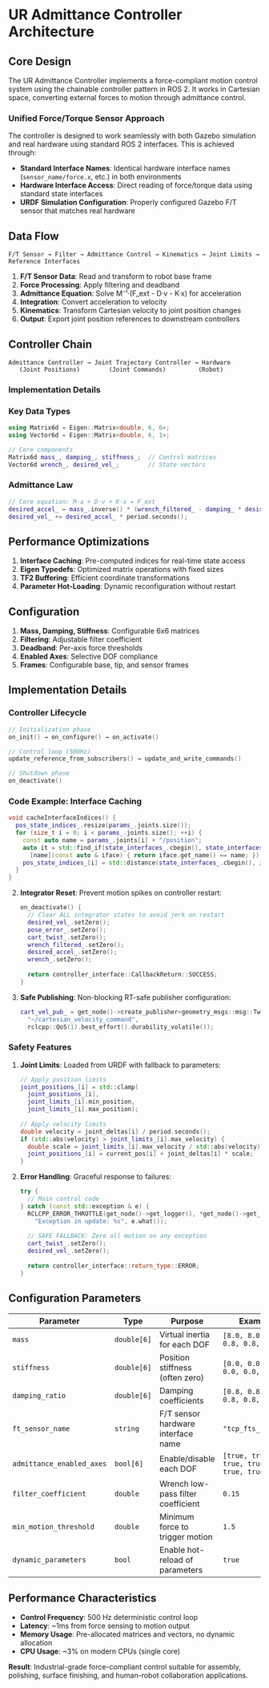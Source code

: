 # UR Admittance Controller Architecture

## Core Design

The UR Admittance Controller implements a force-compliant motion control system using the chainable controller pattern in ROS 2. It works in Cartesian space, converting external forces to motion through admittance control.

### Unified Force/Torque Sensor Approach

The controller is designed to work seamlessly with both Gazebo simulation and real hardware using standard ROS 2 interfaces. This is achieved through:

- **Standard Interface Names**: Identical hardware interface names (`sensor_name/force.x`, etc.) in both environments
- **Hardware Interface Access**: Direct reading of force/torque data using standard state interfaces
- **URDF Simulation Configuration**: Properly configured Gazebo F/T sensor that matches real hardware

## Data Flow

```
F/T Sensor → Filter → Admittance Control → Kinematics → Joint Limits → Reference Interfaces
```

1. **F/T Sensor Data**: Read and transform to robot base frame
2. **Force Processing**: Apply filtering and deadband
3. **Admittance Equation**: Solve M⁻¹·(F_ext - D·v - K·x) for acceleration
4. **Integration**: Convert acceleration to velocity
5. **Kinematics**: Transform Cartesian velocity to joint position changes
6. **Output**: Export joint position references to downstream controllers

## Controller Chain

```
Admittance Controller → Joint Trajectory Controller → Hardware
   (Joint Positions)        (Joint Commands)         (Robot)
```

### Implementation Details

### Key Data Types
```cpp
using Matrix6d = Eigen::Matrix<double, 6, 6>;
using Vector6d = Eigen::Matrix<double, 6, 1>;

// Core components
Matrix6d mass_, damping_, stiffness_;  // Control matrices
Vector6d wrench_, desired_vel_;        // State vectors
```

### Admittance Law
```cpp
// Core equation: M·a + D·v + K·x = F_ext
desired_accel_ = mass_.inverse() * (wrench_filtered_ - damping_ * desired_vel_ - stiffness_ * pose_error_);
desired_vel_ += desired_accel_ * period.seconds();
```

## Performance Optimizations

1. **Interface Caching**: Pre-computed indices for real-time state access
2. **Eigen Typedefs**: Optimized matrix operations with fixed sizes
3. **TF2 Buffering**: Efficient coordinate transformations
4. **Parameter Hot-Loading**: Dynamic reconfiguration without restart

## Configuration

1. **Mass, Damping, Stiffness**: Configurable 6x6 matrices
2. **Filtering**: Adjustable filter coefficient
3. **Deadband**: Per-axis force thresholds
4. **Enabled Axes**: Selective DOF compliance
5. **Frames**: Configurable base, tip, and sensor frames

## Implementation Details

### Controller Lifecycle
```cpp
// Initialization phase
on_init() → on_configure() → on_activate()

// Control loop (500Hz)
update_reference_from_subscribers() → update_and_write_commands()

// Shutdown phase
on_deactivate()
```

### Code Example: Interface Caching
```cpp
void cacheInterfaceIndices() {
  pos_state_indices_.resize(params_.joints.size());
  for (size_t i = 0; i < params_.joints.size(); ++i) {
    const auto name = params_.joints[i] + "/position";
    auto it = std::find_if(state_interfaces_.cbegin(), state_interfaces_.cend(),
      [name](const auto & iface) { return iface.get_name() == name; });
    pos_state_indices_[i] = std::distance(state_interfaces_.cbegin(), it);
  }
}
```

2. **Integrator Reset**: Prevent motion spikes on controller restart:
   ```cpp
   on_deactivate() {
     // Clear ALL integrator states to avoid jerk on restart
     desired_vel_.setZero();
     pose_error_.setZero();
     cart_twist_.setZero();
     wrench_filtered_.setZero();
     desired_accel_.setZero();
     wrench_.setZero();
     
     return controller_interface::CallbackReturn::SUCCESS;
   }
   ```

3. **Safe Publishing**: Non-blocking RT-safe publisher configuration:
   ```cpp
   cart_vel_pub_ = get_node()->create_publisher<geometry_msgs::msg::Twist>(
     "~/cartesian_velocity_command",
     rclcpp::QoS(1).best_effort().durability_volatile());
   ```

### Safety Features
1. **Joint Limits**: Loaded from URDF with fallback to parameters:
   ```cpp
   // Apply position limits
   joint_positions_[i] = std::clamp(
     joint_positions_[i], 
     joint_limits_[i].min_position, 
     joint_limits_[i].max_position);
     
   // Apply velocity limits
   double velocity = joint_deltas[i] / period.seconds();
   if (std::abs(velocity) > joint_limits_[i].max_velocity) {
     double scale = joint_limits_[i].max_velocity / std::abs(velocity);
     joint_positions_[i] = current_pos[i] + joint_deltas[i] * scale;
   }
   ```

2. **Error Handling**: Graceful response to failures:
   ```cpp
   try {
     // Main control code
   } catch (const std::exception & e) {
     RCLCPP_ERROR_THROTTLE(get_node()->get_logger(), *get_node()->get_clock(), 1000,
       "Exception in update: %s", e.what());
     
     // SAFE FALLBACK: Zero all motion on any exception
     cart_twist_.setZero();
     desired_vel_.setZero();
     
     return controller_interface::return_type::ERROR;
   }
   ```

## Configuration Parameters

| Parameter | Type | Purpose | Example |
|-----------|------|---------|---------|
| `mass` | `double[6]` | Virtual inertia for each DOF | `[8.0, 8.0, 8.0, 0.8, 0.8, 0.8]` |
| `stiffness` | `double[6]` | Position stiffness (often zero) | `[0.0, 0.0, 0.0, 0.0, 0.0, 0.0]` |
| `damping_ratio` | `double[6]` | Damping coefficients | `[0.8, 0.8, 0.8, 0.8, 0.8, 0.8]` |
| `ft_sensor_name` | `string` | F/T sensor hardware interface name | `"tcp_fts_sensor"` |
| `admittance_enabled_axes` | `bool[6]` | Enable/disable each DOF | `[true, true, true, true, true, true]` |
| `filter_coefficient` | `double` | Wrench low-pass filter coefficient | `0.15` |
| `min_motion_threshold` | `double` | Minimum force to trigger motion | `1.5` |
| `dynamic_parameters` | `bool` | Enable hot-reload of parameters | `true` |

## Performance Characteristics

- **Control Frequency**: 500 Hz deterministic control loop
- **Latency**: ~1ms from force sensing to motion output
- **Memory Usage**: Pre-allocated matrices and vectors, no dynamic allocation
- **CPU Usage**: ~3% on modern CPUs (single core)

**Result**: Industrial-grade force-compliant control suitable for assembly, polishing, surface finishing, and human-robot collaboration applications.